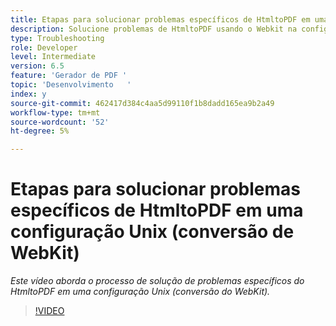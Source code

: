 ```yaml
---
title: Etapas para solucionar problemas específicos de HtmltoPDF em uma configuração Unix (conversão de WebKit)
description: Solucione problemas de HtmltoPDF usando o Webkit na configuração UNIX.
type: Troubleshooting
role: Developer
level: Intermediate
version: 6.5
feature: 'Gerador de PDF '
topic: 'Desenvolvimento   '
index: y
source-git-commit: 462417d384c4aa5d99110f1b8dadd165ea9b2a49
workflow-type: tm+mt
source-wordcount: '52'
ht-degree: 5%

---
```


# Etapas para solucionar problemas específicos de HtmltoPDF em uma configuração Unix (conversão de WebKit)

*Este vídeo aborda o processo de solução de problemas específicos do HtmltoPDF em uma configuração Unix (conversão do WebKit).*

>[!VIDEO](https://video.tv.adobe.com/v/335548?quality=9&learn=on)

